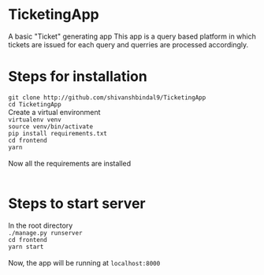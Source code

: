 # TicketingApp
A basic "Ticket" generating app
This app is a query based platform in which tickets are issued for each query and querries are processed accordingly.

# Steps for installation

```git clone http://github.com/shivanshbindal9/TicketingApp```<br/>
`cd TicketingApp`<br/>
Create a virtual environment<br/>
`virtualenv venv`<br/>
`source venv/bin/activate`<br/>
`pip install requirements.txt`<br/>
`cd frontend`<br/>
`yarn`<br/>
<br/>
Now all the requirements are installed <br/>
<br/>
# Steps to start server<br/>

In the root directory<br/>
`./manage.py runserver`<br/>
`cd frontend`<br/>
`yarn start`<br/>
<br/>
Now, the app will be running at `localhost:8000`<br/>
